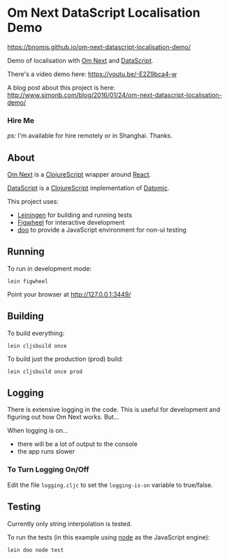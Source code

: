 # Om Next DataScript Localisation Demo

https://bnomis.github.io/om-next-datascript-localisation-demo/

Demo of localisation with [Om Next][om] and [DataScript][ds].

There's a video demo here: https://youtu.be/-E2Z9bca4-w

A blog post about this project is here: http://www.simonb.com/blog/2016/01/24/om-next-datascript-localisation-demo/

### Hire Me

*ps:* I'm available for hire remotely or in Shanghai. Thanks.

## About

[Om Next][om] is a [ClojureScript][cljs] wrapper around [React][react].

[DataScript][ds] is a [ClojureScript][cljs] implementation of [Datomic][datomic].

This project uses:

* [Leiningen][lein] for building and running tests
* [Figwheel][fig] for interactive development
* [doo][doo] to provide a JavaScript environment for non-ui testing

## Running

To run in development mode:

`lein figwheel`

Point your browser at http://127.0.0.1:3449/

## Building

To build everything:

`lein cljsbuild once`

To build just the production (prod) build:

`lein cljsbuild once prod`


## Logging

There is extensive logging in the code. This is useful for development and figuring out how Om Next works. But...

When logging is on...

* there will be a lot of output to the console
* the app runs slower

### To Turn Logging On/Off

Edit the file `logging.cljc` to set the `logging-is-on` variable to true/false.

## Testing

Currently only string interpolation is tested.

To run the tests (in this example using [node][node] as the JavaScript engine):

`lein doo node test`


[doo]: https://github.com/bensu/doo
[node]: https://nodejs.org/en/
[om]: https://github.com/omcljs/om
[ds]: https://github.com/tonsky/datascript
[react]: http://facebook.github.io/react/
[cljs]: https://github.com/clojure/clojurescript
[datomic]: http://docs.datomic.com/
[lein]: https://github.com/technomancy/leiningen/
[fig]: https://github.com/bhauman/lein-figwheel
